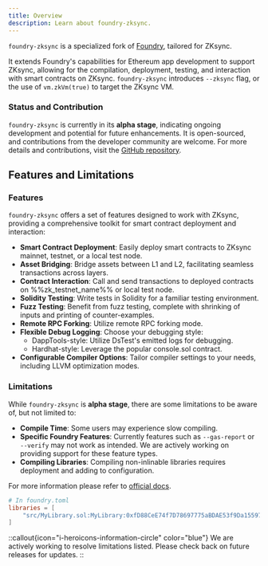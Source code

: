```yaml
---
title: Overview
description: Learn about foundry-zksync.
---
```


`foundry-zksync` is a specialized fork of [Foundry](https://github.com/foundry-rs/foundry), tailored for ZKsync.

It extends Foundry's capabilities for Ethereum app development to support ZKsync, allowing for the compilation,
deployment, testing, and interaction with smart contracts on ZKsync.
`foundry-zksync` introduces `--zksync` flag, or the use of `vm.zkVm(true)` to target the ZKsync VM.

### Status and Contribution

`foundry-zksync` is currently in its **alpha stage**, indicating ongoing development and potential for future enhancements.
It is open-sourced, and contributions from the developer community are welcome.
For more details and contributions, visit the [GitHub repository](%%zk_git_repo_foundry-zksync%%).

## Features and Limitations

### Features

`foundry-zksync` offers a set of features designed to work with ZKsync, providing a comprehensive toolkit for smart contract deployment and interaction:

- **Smart Contract Deployment**: Easily deploy smart contracts to ZKsync mainnet, testnet, or a local test node.
- **Asset Bridging**: Bridge assets between L1 and L2, facilitating seamless transactions across layers.
- **Contract Interaction**: Call and send transactions to deployed contracts on %%zk_testnet_name%% or local test node.
- **Solidity Testing**: Write tests in Solidity for a familiar testing environment.
- **Fuzz Testing**: Benefit from fuzz testing, complete with shrinking of inputs and printing of counter-examples.
- **Remote RPC Forking**: Utilize remote RPC forking mode.
- **Flexible Debug Logging**: Choose your debugging style:
  - DappTools-style: Utilize DsTest's emitted logs for debugging.
  - Hardhat-style: Leverage the popular console.sol contract.
- **Configurable Compiler Options**: Tailor compiler settings to your needs, including LLVM optimization modes.

### Limitations

While `foundry-zksync` is **alpha stage**, there are some limitations to be aware of, but not limited to:

- **Compile Time**: Some users may experience slow compiling.
- **Specific Foundry Features**: Currently features such as `--gas-report` or `--verify` may not work as intended.
We are actively working on providing support for these feature types.
- **Compiling Libraries**: Compiling non-inlinable libraries requires deployment and adding to configuration.

For more information please refer to [official docs](/build/tooling/hardhat/compiling-libraries).

  ```toml
  # In foundry.toml
  libraries = [
      "src/MyLibrary.sol:MyLibrary:0xfD88CeE74f7D78697775aBDAE53f9Da1559728E4"
  ]
  ```

::callout{icon="i-heroicons-information-circle" color="blue"}
We are actively working to resolve limitations listed. Please check back on future releases for updates.
::
